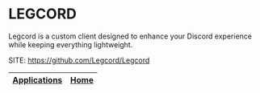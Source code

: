 # LEGCORD

 Legcord is a custom client designed to enhance your Discord experience while keeping everything lightweight.

 SITE: https://github.com/Legcord/Legcord

 | [Applications](https://portable-linux-apps.github.io/apps.html) | [Home](https://portable-linux-apps.github.io)
 | --- | --- |
